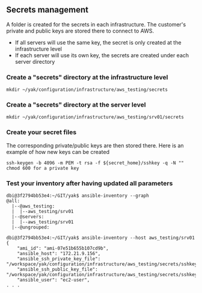 ## Secrets management

A folder is created for the secrets in each infrastructure. The customer's private and public keys are stored there to connect to AWS.

- If all servers will use the same key, the secret is only created at the infrastructure level
- If each server will use its own key, the secrets are created under each server directory

### Create a "secrets" directory at the infrastructure level

```
mkdir ~/yak/configuration/infrastructure/aws_testing/secrets
```

### Create a "secrets" directory at the server level

```
mkdir ~/yak/configuration/infrastructure/aws_testing/srv01/secrets
```

### Create your secret files

The corresponding private/public keys are then stored there. Here is an example of how new keys can be created

```
ssh-keygen -b 4096 -m PEM -t rsa -f ${secret_home}/sshkey -q -N ""
chmod 600 for a private key
```

### Test your inventory after having updated all parameters

```
dbi@3f2794bb53e4:~/GIT/yak$ ansible-inventory --graph
@all:
  |--@aws_testing:
  |  |--aws_testing/srv01
  |--@servers:
  |  |--aws_testing/srv01
  |--@ungrouped:

dbi@3f2794bb53e4:~/GIT/yak$ ansible-inventory --host aws_testing/srv01
{
    "ami_id": "ami-07e51b655b107cd9b",
    "ansible_host": "172.21.9.156",
    "ansible_ssh_private_key_file": "/workspace/yak/configuration/infrastructure/aws_testing/secrets/sshkey",
    "ansible_ssh_public_key_file": "/workspace/yak/configuration/infrastructure/aws_testing/secrets/sshkey.pub",
    "ansible_user": "ec2-user",
. . .
```

